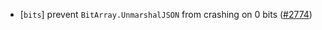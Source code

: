 - [`bits`] prevent `BitArray.UnmarshalJSON` from crashing on 0 bits
  ([\#2774](https://github.com/KYVENetwork/cometbft/v37/pull/2774))
